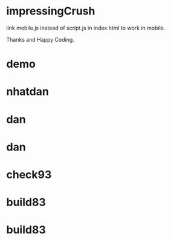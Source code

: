 # impressingCrush
link mobile.js instead of script.js in index.html to work in mobile.

Thanks and Happy Coding.
# demo
# nhatdan
# dan
# dan
# check93
# build83
# build83

